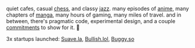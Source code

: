 quiet cafes, casual [chess](https://chess.com/member/lefroste), and classy [jazz](https://last.fm/user/lefrst). many episodes of [anime](https://anilist.co/user/lefrost), many chapters of [manga](https://anilist.co/user/lefrost/mangalist), many hours of gaming, many miles of travel. and in between, there's pragmatic code, experimental design, and a couple [commitments](https://lef.la) to show for it. 🥂

3x startups launched: [Suave.la](https://suave.la), [Bullish.lol](https://bullish.lol), [Buggy.so](https://buggy.so)
